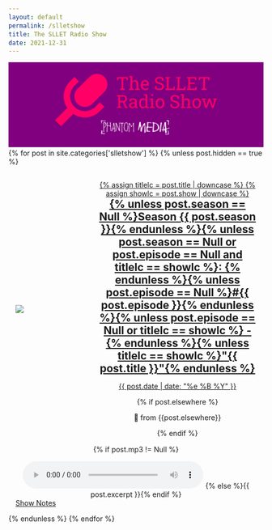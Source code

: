 ```yaml
---
layout: default
permalink: /slletshow
title: The SLLET Radio Show
date: 2021-12-31
---
```

<img src="/images/Shared Content/SLLET radio wide.png">
<!--<h1>{{page.title}}</h1>-->
<div style="text-align:center;">
  <a href="/slletshow/rss.xml"><i class="svg-icon rss"></i></a>
  <a href="https://podcasts.apple.com/us/podcast/the-sllet-radio-show/id1587759816"><i class="svg-icon apple-podcasts"></i></a>
  <a href="https://podcasts.google.com/feed/aHR0cHM6Ly9hbmNob3IuZm0vcy82ZDE5MzFkNC9wb2RjYXN0L3Jzcw"><i class="svg-icon google-podcasts"></i></a>
  <a href="https://pca.st/bvsgaixz"><i class="svg-icon pocketcasts"></i></a>
  <a href="https://overcast.fm/itunes1587759816"><i class="svg-icon overcast"></i></a>
  <a href="https://open.spotify.com/show/3QFAmW6xEww6kiuk4CuKsG?si=tgOAAZV-S6K96rE0JrXvZg&dl_branch=1"><i class="svg-icon spotify"></i></a>
  <a href="https://www.youtube.com/channel/UClG7zTagAztOx5KhVwPgRVQ"><i class="svg-icon youtube"></i></a>
  <i class="svg-icon"></i>
  <a href="https://facebook.com/slletshow"><i class="svg-icon facebook"></i></a>
  <a href="https://instagram.com/slletshow"><i class="svg-icon instagram"></i></a>
  <a href="https://twitter.com/slletshow"><i class="svg-icon twitter"></i></a>
  <a href="mailto:slletshow@gmail.com"><i class="svg-icon email"></i></a>
</div>
<div class="posts">
  {% for post in site.categories['slletshow'] %}
    {% unless post.hidden == true %}
    <article style="padding: 1em;" class="post">
    <div style="display: grid; grid-template-columns: repeat(3, minmax(0, 1fr)); text-align: center; grid-gap: 1rem; margin:15px 0">
        <div style="display: flex; flex-direction: column; height: 100%; justify-content: center; align-items: center;"><img style="vertical-align:middle; max-width:200px; width:100%" src="{{post.artwork}}"></div>
        <div style="grid-column-start: 2; grid-column-end: 4; display: flex; flex-direction: column; height: 100%; justify-content: center;">
      <a href="{{ site.baseurl }}{{ post.url }}">
          {% assign titlelc = post.title | downcase %}
          {% assign showlc = post.show | downcase %}
          <h1 style="margin: 0;">{% unless post.season == Null %}Season {{ post.season }}{% endunless %}{% unless post.season == Null or post.episode == Null and titlelc == showlc %}: {% endunless %}{% unless post.episode == Null %}#{{ post.episode }}{% endunless %}{% unless post.episode == Null or titlelc == showlc %} - {% endunless %}{% unless titlelc == showlc %}"{{ post.title }}"{% endunless %}</h1><div>
          <p class="post_date">{{ post.date | date: "%e %B %Y" }}</p>
        </div>
      </a>
      {% if post.elsewhere %}<p style="text-align: center;">🔀 from {{post.elsewhere}}</p>{% endif %}
      <!--<div class="post-roles">
        {% if post %}
          {% assign roles = post.roles %}
        {% else %}
          {% assign roles = page.roles %}
        {% endif %}
        {% for role in roles %}
          <a href="{{site.baseurl}}/roles/#{{role|slugize}}">{{role | replace: " ", "&nbsp;"}}</a>
          {% unless forloop.last %}&nbsp;{% endunless %}
        {% endfor %}
      </div>-->
      </div>
      </div>
      <div style="text-align:center">{% if post.mp3 != Null %}
      <audio controls style="width: 75%; margin-top: 15px;">
        <source src="{{ post.mp3 }}" type="audio/mpeg"/>
        Your browser does not support the audio element.
      </audio>
      {% else %}{{ post.excerpt }}{% endif %}</div>
      <a href="{{ site.baseurl }}{{ post.url }}" class="read-more">Show Notes</a>
    </article>
    {% endunless %}
  {% endfor %}
</div>
